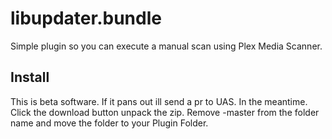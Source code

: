 # libupdater.bundle

Simple plugin so you can execute a manual scan using Plex Media Scanner.

## Install
This is beta software. If it pans out ill send a pr to UAS. In the meantime. Click the download button unpack the zip. Remove -master from the folder name and move the folder to your Plugin Folder.  
